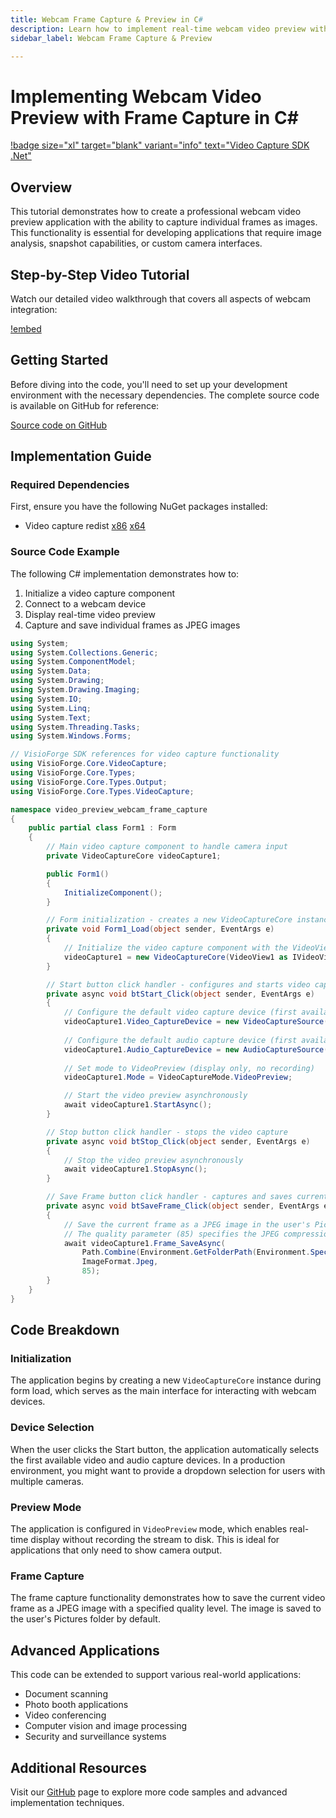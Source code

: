 ```yaml
---
title: Webcam Frame Capture & Preview in C#
description: Learn how to implement real-time webcam video preview with frame capture functionality in C# .NET applications. Complete tutorial with working code examples for WinForms, WPF, and console applications. Perfect for building custom camera solutions.
sidebar_label: Webcam Frame Capture & Preview

---
```


# Implementing Webcam Video Preview with Frame Capture in C#

[!badge size="xl" target="blank" variant="info" text="Video Capture SDK .Net"](https://www.visioforge.com/video-capture-sdk-net)

## Overview

This tutorial demonstrates how to create a professional webcam video preview application with the ability to capture individual frames as images. This functionality is essential for developing applications that require image analysis, snapshot capabilities, or custom camera interfaces.

## Step-by-Step Video Tutorial

Watch our detailed video walkthrough that covers all aspects of webcam integration:

[!embed](https://www.youtube.com/embed/kxC6JrJddek?controls=1)

## Getting Started

Before diving into the code, you'll need to set up your development environment with the necessary dependencies. The complete source code is available on GitHub for reference:

[Source code on GitHub](https://github.com/visioforge/.Net-SDK-s-samples/tree/master/Video%20Capture%20SDK/_CodeSnippets/video-preview-webcam-frame-capture)

## Implementation Guide

### Required Dependencies

First, ensure you have the following NuGet packages installed:

- Video capture redist [x86](https://www.nuget.org/packages/VisioForge.DotNet.Core.Redist.VideoCapture.x86/) [x64](https://www.nuget.org/packages/VisioForge.DotNet.Core.Redist.VideoCapture.x64/)

### Source Code Example

The following C# implementation demonstrates how to:

1. Initialize a video capture component
2. Connect to a webcam device
3. Display real-time video preview
4. Capture and save individual frames as JPEG images

```csharp
using System;
using System.Collections.Generic;
using System.ComponentModel;
using System.Data;
using System.Drawing;
using System.Drawing.Imaging;
using System.IO;
using System.Linq;
using System.Text;
using System.Threading.Tasks;
using System.Windows.Forms;

// VisioForge SDK references for video capture functionality
using VisioForge.Core.VideoCapture;
using VisioForge.Core.Types;
using VisioForge.Core.Types.Output;
using VisioForge.Core.Types.VideoCapture;

namespace video_preview_webcam_frame_capture
{
    public partial class Form1 : Form
    {
        // Main video capture component to handle camera input
        private VideoCaptureCore videoCapture1;

        public Form1()
        {
            InitializeComponent();
        }

        // Form initialization - creates a new VideoCaptureCore instance connected to our video view
        private void Form1_Load(object sender, EventArgs e)
        {
            // Initialize the video capture component with the VideoView control
            videoCapture1 = new VideoCaptureCore(VideoView1 as IVideoView);
        }

        // Start button click handler - configures and starts video capture
        private async void btStart_Click(object sender, EventArgs e)
        {
            // Configure the default video capture device (first available camera)
            videoCapture1.Video_CaptureDevice = new VideoCaptureSource(videoCapture1.Video_CaptureDevices()[0].Name);
            
            // Configure the default audio capture device (first available microphone)
            videoCapture1.Audio_CaptureDevice = new AudioCaptureSource(videoCapture1.Audio_CaptureDevices()[0].Name);
            
            // Set mode to VideoPreview (display only, no recording)
            videoCapture1.Mode = VideoCaptureMode.VideoPreview;

            // Start the video preview asynchronously
            await videoCapture1.StartAsync();
        }

        // Stop button click handler - stops the video capture
        private async void btStop_Click(object sender, EventArgs e)
        {
            // Stop the video preview asynchronously
            await videoCapture1.StopAsync();
        }

        // Save Frame button click handler - captures and saves current frame as JPEG
        private async void btSaveFrame_Click(object sender, EventArgs e)
        {
            // Save the current frame as a JPEG image in the user's Pictures folder
            // The quality parameter (85) specifies the JPEG compression level (0-100)
            await videoCapture1.Frame_SaveAsync(
                Path.Combine(Environment.GetFolderPath(Environment.SpecialFolder.MyPictures), "frame.jpg"),
                ImageFormat.Jpeg,
                85);
        }
    }
}
```

## Code Breakdown

### Initialization

The application begins by creating a new `VideoCaptureCore` instance during form load, which serves as the main interface for interacting with webcam devices.

### Device Selection

When the user clicks the Start button, the application automatically selects the first available video and audio capture devices. In a production environment, you might want to provide a dropdown selection for users with multiple cameras.

### Preview Mode

The application is configured in `VideoPreview` mode, which enables real-time display without recording the stream to disk. This is ideal for applications that only need to show camera output.

### Frame Capture

The frame capture functionality demonstrates how to save the current video frame as a JPEG image with a specified quality level. The image is saved to the user's Pictures folder by default.

## Advanced Applications

This code can be extended to support various real-world applications:

- Document scanning
- Photo booth applications
- Video conferencing
- Computer vision and image processing
- Security and surveillance systems

## Additional Resources

Visit our [GitHub](https://github.com/visioforge/.Net-SDK-s-samples) page to explore more code samples and advanced implementation techniques.
